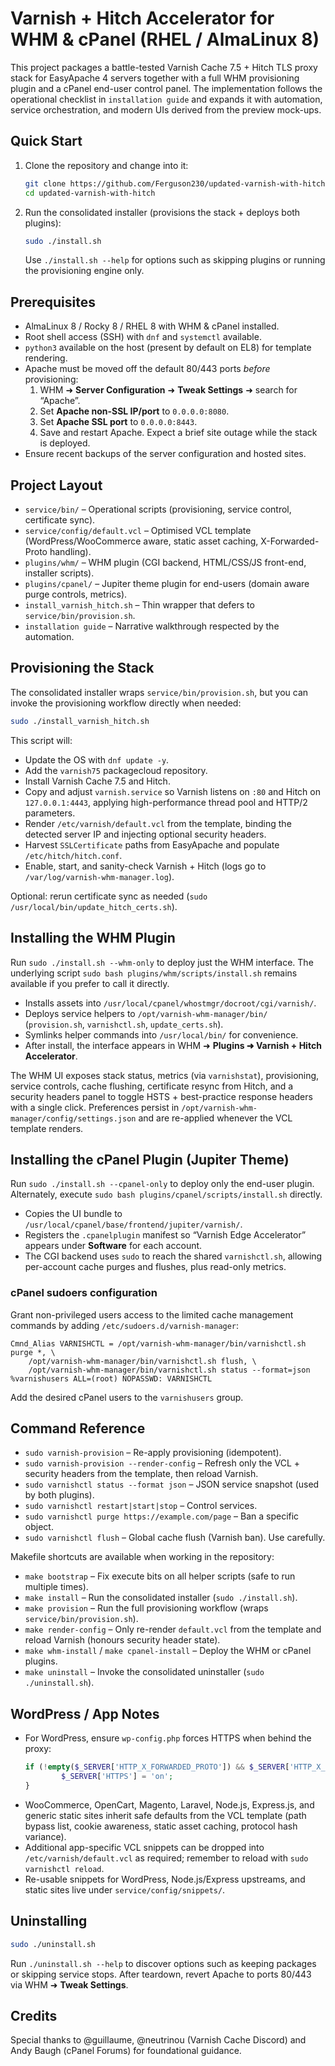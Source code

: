 # Varnish + Hitch Accelerator for WHM & cPanel (RHEL / AlmaLinux 8)

This project packages a battle-tested Varnish Cache 7.5 + Hitch TLS proxy stack for EasyApache 4 servers together with a full WHM provisioning plugin and a cPanel end-user control panel. The implementation follows the operational checklist in `installation guide` and expands it with automation, service orchestration, and modern UIs derived from the preview mock-ups.

## Quick Start

1. Clone the repository and change into it:
    ```bash
    git clone https://github.com/Ferguson230/updated-varnish-with-hitch.git
    cd updated-varnish-with-hitch
    ```
2. Run the consolidated installer (provisions the stack + deploys both plugins):
    ```bash
    sudo ./install.sh
    ```
    Use `./install.sh --help` for options such as skipping plugins or running the provisioning engine only.

## Prerequisites

- AlmaLinux 8 / Rocky 8 / RHEL 8 with WHM & cPanel installed.
- Root shell access (SSH) with `dnf` and `systemctl` available.
- `python3` available on the host (present by default on EL8) for template rendering.
- Apache must be moved off the default 80/443 ports *before* provisioning:
    1. WHM ➜ **Server Configuration** ➜ **Tweak Settings** ➜ search for “Apache”.
    2. Set **Apache non-SSL IP/port** to `0.0.0.0:8080`.
    3. Set **Apache SSL port** to `0.0.0.0:8443`.
    4. Save and restart Apache. Expect a brief site outage while the stack is deployed.
- Ensure recent backups of the server configuration and hosted sites.

## Project Layout

- `service/bin/` – Operational scripts (provisioning, service control, certificate sync).
- `service/config/default.vcl` – Optimised VCL template (WordPress/WooCommerce aware, static asset caching, X-Forwarded-Proto handling).
- `plugins/whm/` – WHM plugin (CGI backend, HTML/CSS/JS front-end, installer scripts).
- `plugins/cpanel/` – Jupiter theme plugin for end-users (domain aware purge controls, metrics).
- `install_varnish_hitch.sh` – Thin wrapper that defers to `service/bin/provision.sh`.
- `installation guide` – Narrative walkthrough respected by the automation.

## Provisioning the Stack

The consolidated installer wraps `service/bin/provision.sh`, but you can invoke the provisioning workflow directly when needed:

```bash
sudo ./install_varnish_hitch.sh
```

This script will:
- Update the OS with `dnf update -y`.
- Add the `varnish75` packagecloud repository.
- Install Varnish Cache 7.5 and Hitch.
- Copy and adjust `varnish.service` so Varnish listens on `:80` and Hitch on `127.0.0.1:4443`, applying high-performance thread pool and HTTP/2 parameters.
- Render `/etc/varnish/default.vcl` from the template, binding the detected server IP and injecting optional security headers.
- Harvest `SSLCertificate` paths from EasyApache and populate `/etc/hitch/hitch.conf`.
- Enable, start, and sanity-check Varnish + Hitch (logs go to `/var/log/varnish-whm-manager.log`).

Optional: rerun certificate sync as needed (`sudo /usr/local/bin/update_hitch_certs.sh`).

## Installing the WHM Plugin

Run `sudo ./install.sh --whm-only` to deploy just the WHM interface. The underlying script `sudo bash plugins/whm/scripts/install.sh` remains available if you prefer to call it directly.

- Installs assets into `/usr/local/cpanel/whostmgr/docroot/cgi/varnish/`.
- Deploys service helpers to `/opt/varnish-whm-manager/bin/` (`provision.sh`, `varnishctl.sh`, `update_certs.sh`).
- Symlinks helper commands into `/usr/local/bin/` for convenience.
- After install, the interface appears in WHM ➜ **Plugins ➜ Varnish + Hitch Accelerator**.

The WHM UI exposes stack status, metrics (via `varnishstat`), provisioning, service controls, cache flushing, certificate resync from Hitch, and a security headers panel to toggle HSTS + best-practice response headers with a single click. Preferences persist in `/opt/varnish-whm-manager/config/settings.json` and are re-applied whenever the VCL template renders.

## Installing the cPanel Plugin (Jupiter Theme)

Run `sudo ./install.sh --cpanel-only` to deploy only the end-user plugin. Alternately, execute `sudo bash plugins/cpanel/scripts/install.sh` directly.

- Copies the UI bundle to `/usr/local/cpanel/base/frontend/jupiter/varnish/`.
- Registers the `.cpanelplugin` manifest so “Varnish Edge Accelerator” appears under **Software** for each account.
- The CGI backend uses `sudo` to reach the shared `varnishctl.sh`, allowing per-account cache purges and flushes, plus read-only metrics.

### cPanel sudoers configuration

Grant non-privileged users access to the limited cache management commands by adding `/etc/sudoers.d/varnish-manager`:

```
Cmnd_Alias VARNISHCTL = /opt/varnish-whm-manager/bin/varnishctl.sh purge *, \
    /opt/varnish-whm-manager/bin/varnishctl.sh flush, \
    /opt/varnish-whm-manager/bin/varnishctl.sh status --format=json
%varnishusers ALL=(root) NOPASSWD: VARNISHCTL
```

Add the desired cPanel users to the `varnishusers` group.

## Command Reference

- `sudo varnish-provision` – Re-apply provisioning (idempotent).
- `sudo varnish-provision --render-config` – Refresh only the VCL + security headers from the template, then reload Varnish.
- `sudo varnishctl status --format json` – JSON service snapshot (used by both plugins).
- `sudo varnishctl restart|start|stop` – Control services.
- `sudo varnishctl purge https://example.com/page` – Ban a specific object.
- `sudo varnishctl flush` – Global cache flush (Varnish ban). Use carefully.

Makefile shortcuts are available when working in the repository:

- `make bootstrap` – Fix execute bits on all helper scripts (safe to run multiple times).
- `make install` – Run the consolidated installer (`sudo ./install.sh`).
- `make provision` – Run the full provisioning workflow (wraps `service/bin/provision.sh`).
- `make render-config` – Only re-render `default.vcl` from the template and reload Varnish (honours security header state).
- `make whm-install` / `make cpanel-install` – Deploy the WHM or cPanel plugins.
- `make uninstall` – Invoke the consolidated uninstaller (`sudo ./uninstall.sh`).

## WordPress / App Notes

- For WordPress, ensure `wp-config.php` forces HTTPS when behind the proxy:
    ```php
    if (!empty($_SERVER['HTTP_X_FORWARDED_PROTO']) && $_SERVER['HTTP_X_FORWARDED_PROTO'] === 'https') {
            $_SERVER['HTTPS'] = 'on';
    }
    ```
- WooCommerce, OpenCart, Magento, Laravel, Node.js, Express.js, and generic static sites inherit safe defaults from the VCL template (path bypass list, cookie awareness, static asset caching, protocol hash variance).
- Additional app-specific VCL snippets can be dropped into `/etc/varnish/default.vcl` as required; remember to reload with `sudo varnishctl reload`.
- Re-usable snippets for WordPress, Node.js/Express upstreams, and static sites live under `service/config/snippets/`.

## Uninstalling

```bash
sudo ./uninstall.sh
```

Run `./uninstall.sh --help` to discover options such as keeping packages or skipping service stops. After teardown, revert Apache to ports 80/443 via WHM ➜ **Tweak Settings**.

## Credits

Special thanks to @guillaume, @neutrinou (Varnish Cache Discord) and Andy Baugh (cPanel Forums) for foundational guidance.

